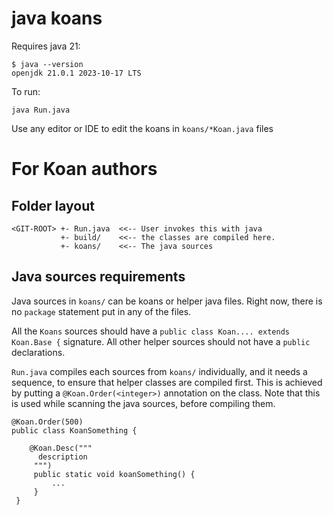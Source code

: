 # java koans


Requires java 21:
```
$ java --version
openjdk 21.0.1 2023-10-17 LTS
```

To run:
```
java Run.java
```

Use any editor or IDE to edit the koans in `koans/*Koan.java` files


# For Koan authors

## Folder layout

```
<GIT-ROOT> +- Run.java  <<-- User invokes this with java
           +- build/    <<-- the classes are compiled here.
           +- koans/    <<-- The java sources
```

## Java sources requirements

Java sources in `koans/` can be koans or helper java files.
Right now, there is no `package`  statement put in any of the files.

All the `Koans` sources should have a `public class Koan.... extends Koan.Base {`
signature. All other helper sources should not have a `public` declarations.

`Run.java` compiles each sources from `koans/`  individually, and it needs a 
sequence, to ensure that helper classes are compiled first. This is achieved by 
putting a `@Koan.Order(<integer>)` annotation on the class. Note that this is
used while scanning the java sources, before compiling them.




```
@Koan.Order(500)
public class KoanSomething {

    @Koan.Desc("""
      description
     """)
     public static void koanSomething() {
         ...
     }
 }
 ```


